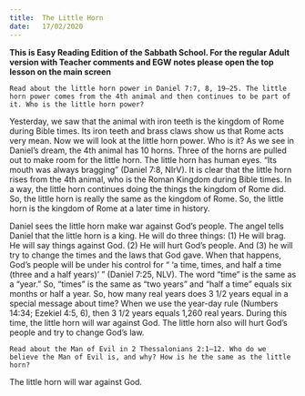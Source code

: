 ```yaml
---
title:  The Little Horn
date:   17/02/2020
---
```


**This is Easy Reading Edition of the Sabbath School. For the regular Adult version with Teacher comments and EGW notes please open the top lesson on the main screen** 

`Read about the little horn power in Daniel 7:7, 8, 19–25. The little horn power comes from the 4th animal and then continues to be part of it. Who is the little horn power?`

Yesterday, we saw that the animal with iron teeth is the kingdom of Rome during Bible times. Its iron teeth and brass claws show us that Rome acts very mean. Now we will look at the little horn power. Who is it? As we see in Daniel’s dream, the 4th animal has 10 horns. Three of the horns are pulled out to make room for the little horn. The little horn has human eyes. “Its mouth was always bragging” (Daniel 7:8, NIrV). It is clear that the little horn rises from the 4th animal, who is the Roman Kingdom during Bible times. In a way, the little horn continues doing the things the kingdom of Rome did. So, the little horn is really the same as the kingdom of Rome. So, the little horn is the kingdom of Rome at a later time in history.

Daniel sees the little horn make war against God’s people. The angel tells Daniel that the little horn is a king. He will do three things: (1) He will brag. He will say things against God. (2) He will hurt God’s people. And (3) he will try to change the times and the laws that God gave. When that happens, God’s people will be under his control for “ ‘a time, times, and half a time (three and a half years)’ ” (Daniel 7:25, NLV). The word “time” is the same as a “year.” So, “times” is the same as “two years” and “half a time” equals six months or half a year. So, how many real years does 3 1/2 years equal in a special message about time? When we use the year-day rule (Numbers 14:34; Ezekiel 4:5, 6), then 3 1/2 years equals 1,260 real years. During this time, the little horn will war against God. The little horn also will hurt God’s people and try to change God’s law.

`Read about the Man of Evil in 2 Thessalonians 2:1–12. Who do we believe the Man of Evil is, and why? How is he the same as the little horn?`

The little horn will war against God.
